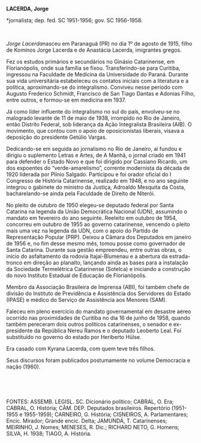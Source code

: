 **LACERDA, Jorge**

\*jornalista; dep. fed. SC 1951-1956; gov. SC 1956-1958.

 

*Jorge Lacerda*nasceu em Paranaguá (PR) no dia 1º de agosto de 1915,
filho de Kominos Jorge Lacerda e de Anastácia Lacerda, imigrantes
gregos.

Fez os estudos primários e secundários no Ginásio Catarinense, em
Florianópolis, onde sua família se fixou. Transferindo-se para Curitiba,
ingressou na Faculdade de Medicina da Universidade do Paraná. Durante
sua vida universitária estabeleceu os contatos iniciais com a literatura
e a política, aproximando-se do integralismo. Conviveu nesse período com
Augusto Frederico Schmidt, Francisco de San Tiago Dantas e Adonias
Filho, entre outros, e formou-se em medicina em 1937.

Já como líder influente do integralismo no sul do país, envolveu-se no
malogrado levante de 11 de maio de 1938, irrompido no Rio de Janeiro,
então Distrito Federal, sob liderança da Ação Integralista Brasileira
(AIB). O movimento, que contou com o apoio de oposicionistas liberais,
visava a deposição do presidente Getúlio Vargas.

Dedicando-se em seguida ao jornalismo no Rio de Janeiro, aí fundou e
dirigiu o suplemento Letras e Artes, de A Manhã, o jornal criado em 1941
para defender o Estado Novo e que foi dirigido por Cassiano Ricardo, um
dos expoentes do “verde-amarelismo”, corrente modernista da década de
1920 liderada por Plínio Salgado. Participou e foi orador oficial do I
Congresso de História Catarinense, realizado em 1948, e no ano seguinte
integrou o gabinete do ministro da Justiça, Adroaldo Mesquita da Costa,
bacharelando-se ainda pela Faculdade de Direito de Niterói.

No pleito de outubro de 1950 elegeu-se deputado federal por Santa
Catarina na legenda da União Democrática Nacional (UDN), assumindo o
mandato em fevereiro do ano seguinte. Reeleito em outubro de 1954,
concorreu em outubro de 1955 ao governo catarinense, vencendo o pleito
mais uma vez na legenda da UDN, com o apoio do Partido de Representação
Popular (PRP). Deixou a Câmara dos Deputados em janeiro de 1956 e, no
fim desse mesmo mês, tomou posse como governador de Santa Catarina.
Durante sua gestão empreendeu, entre outras obras, o início do
asfaltamento da rodovia Itajaí-Blumenau e a abertura da estrada-tronco
em direção ao planalto, lançando ainda as bases para a instalação da
Sociedade Termelétrica Catarinense (Sotelca) e iniciando a construção do
novo Instituto Estadual de Educação de Florianópolis.

Membro da Associação Brasileira de Imprensa (ABI), foi também chefe de
divisão do Instituto de Previdência e Assistência dos Servidores do
Estado (IPASE) e médico do Serviço de Assistência aos Menores (SAM).

Faleceu em pleno exercício do mandato governamental em desastre aéreo
ocorrido nas proximidades de Curitiba no dia 16 de junho de 1958, quando
também pereceram dois outros políticos catarinenses, o senador e
ex-presidente da República Nereu Ramos e o deputado Leoberto Leal. Foi
substituído no governo do estado por Heriberto Hülse.

Era casado com Kyrana Lacerda, com quem teve três filhos.

Seus discursos foram publicados postumamente no volume Democracia e
nação (1960).

 

 

FONTES: ASSEMB. LEGISL. SC. Dicionário político; CABRAL, O. Era; CABRAL,
O. História; CÂM. DEP. Deputados brasileiros. Repertório (1951-1955 e
1955-1959); CARNEIRO, G. História; CISNEIROS, A. Parlamentares; Encic.
Mirador; Grande encic. Delta; JAMUNDÁ, T. Catarinenses; MEIRINHO, J.
Nomes; MENESES, R. Dic.; RICHARD NETO, G. Homens; SILVA, H. 1938; TIAGO,
A. História.

 
